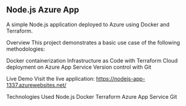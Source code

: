 ## Node.js Azure App
A simple Node.js application deployed to Azure using Docker and Terraform.

Overview
This project demonstrates a basic use case of the following methodologies:

Docker containerization
Infrastructure as Code with Terraform
Cloud deployment on Azure App Service
Version control with Git

Live Demo
Visit the live application: https://nodejs-app-1337.azurewebsites.net/

Technologies Used
Node.js
Docker
Terraform
Azure App Service
Git
